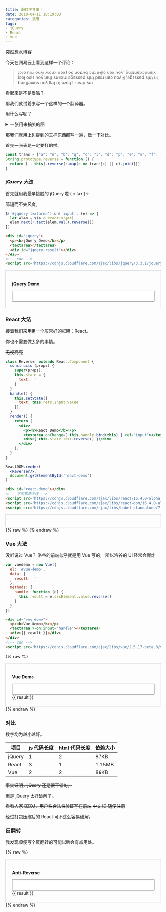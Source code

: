 ```yaml
---
title: 翻转字符串！
date: 2018-04-11 18:19:03
categories: 颓废
tags:
- jQuery
- React
- Vue
---
```


<span class="hide">突然想水博客</span>

今天在网易云上看到这样一个评论：

> ¡ǝɹɐ noʎ oɥʍ ʍouʞ uɐɔ I os uoʇʇnq ǝɥʇ ʞɔı̣lɔ uɐɔ noʎ 'ƃuǝʇuɐpǝpuɐı̣x lǝǝɟ oslɐ noʎ ʇɐɥʇ suɐǝɯ ǝƃɐssɐd sı̣ɥʇ pɐǝɹ uɐɔ noʎ ɟı̣ 'ǝƃɐssɐd sı̣ɥʇ uı̣ ƃuı̣ɥʇǝɯos noʎ llǝʇ oʇ ǝʌɐɥ I :ɹɐǝp ʎɯ

看起来是不是很酷？

那我们就试着来写一个这样的一个翻译器。

用什么写呢？

<details>
  <summary>一张用来搞笑的图</summary>
  <img src="https://cdn.vijos.org/fs/059e249ee4ab1314ac1f786ec5cee3e9fb164709">
</details>

那我们就用上边提到的三样东西都写一遍，做一下对比。

首先一张表是一定要打的啦。

```javascript
const trans = {"a": "ɐ", "b": "q", "c": "ɔ", "d": "p", "e": "ǝ", "f": "ɟ", "g": "ƃ", "h": "ɥ", "i": "ı", "j": "ɾ", "k": "ʞ", "l": "l", "m": "ɯ", "n": "u", "o": "o", "p": "d", "q": "b", "r": "ɹ", "s": "s", "t": "ʇ", "u": "n", "v": "ʌ", "w": "ʍ", "x": "x", "y": "ʎ", "z": "z", "!": "¡", "&": "⅋", "_": "‾", "?": "¿", "A": "∀", "B": "q", "C": "Ɔ", "D": "p", "E": "Ǝ", "F": "Ⅎ", "G": "פ", "H": "H", "I": "I", "J": "ſ", "K": "ʞ", "L": "˥", "M": "W", "N": "N", "O": "O", "P": "Ԁ", "Q": "Q", "R": "ɹ", "S": "S", "T": "┴", "U": "∩", "V": "Λ", "W": "M", "X": "X", "Y": "⅄", "Z": "Z", "9": "6", "6": "9", "7": "ㄥ", "3": "Ɛ", ",": "`", "]": "[", "[": "]", "(": ")", ")": "(", "}": "{", "{": "}", "\\": "/", "/": "\\", "<": ">", ">": "<", "`": ","};
String.prototype.reverse = function () {
  return [...this].reverse().map(c => trans[c] || c).join([])
}
```

<style type="text/css">.demo{padding:20px;border:1px solid #ccc;}.demo textarea{width:100%;resize:none;box-sizing:border-box;}</style>
<script type="text/javascript">
const trans = {"a": "ɐ", "b": "q", "c": "ɔ", "d": "p", "e": "ǝ", "f": "ɟ", "g": "ƃ", "h": "ɥ", "i": "ı", "j": "ɾ", "k": "ʞ", "l": "l", "m": "ɯ", "n": "u", "o": "o", "p": "d", "q": "b", "r": "ɹ", "s": "s", "t": "ʇ", "u": "n", "v": "ʌ", "w": "ʍ", "x": "x", "y": "ʎ", "z": "z", "!": "¡", "&": "⅋", "_": "‾", "?": "¿", "A": "∀", "B": "q", "C": "Ɔ", "D": "p", "E": "Ǝ", "F": "Ⅎ", "G": "פ", "H": "H", "I": "I", "J": "ſ", "K": "ʞ", "L": "˥", "M": "W", "N": "N", "O": "O", "P": "Ԁ", "Q": "Q", "R": "ɹ", "S": "S", "T": "┴", "U": "∩", "V": "Λ", "W": "M", "X": "X", "Y": "⅄", "Z": "Z", "9": "6", "6": "9", "7": "ㄥ", "3": "Ɛ", ",": "`", "]": "[", "[": "]", "(": ")", ")": "(", "}": "{", "{": "}", "\\": "/", "/": "\\", "<": ">", ">": "<", "`": ","};
String.prototype.reverse = function () {
  return [...this].reverse().map(c => trans[c] || c).join([])
}
</script>

### jQuery 大法

首先就用我最早接触的 jQuery 啦 ( • ̀ω•́ )✧

简短而不失风度。

```javascript
$('#jquery textarea').on('input', (e) => {
  let elem = $(e.currentTarget)
  elem.next().text(elem.val().reverse())
})
```

```html
<div id="jquery">
  <p><b>jQuery Demo</b></p>
  <textarea></textarea>
  <div id="jquery-result"></div>
</div>
<!-- cdn -->
<script src="https://cdnjs.cloudflare.com/ajax/libs/jquery/3.3.1/jquery.min.js"></script>
```

<div id="jquery" class="demo"><p><b>jQuery Demo</b></p><textarea></textarea><div id="jquery-result"></div></div>
<script src="https://cdnjs.cloudflare.com/ajax/libs/jquery/3.3.1/jquery.min.js"></script>
<script type="text/javascript">
$('#jquery textarea').on('input', (e) => {
  let elem = $(e.currentTarget)
  elem.next().text(elem.val().reverse())
})
</script>

### React 大法

接着我们来用用一个灰常好的框架：React。

你也不需要做太多的事情。

~~无视高亮~~

```jsx
class Reverser extends React.Component {
  constructor(props) {
    super(props);
    this.state = {
      text: ''
    }
  }
  handle() {
    this.setState({
      text: this.refs.input.value
    });
  }
  render() {
    return (
      <div>
        <p><b>React Demo</b></p>
        <textarea onChange={ this.handle.bind(this) } ref="input"></textarea>
        <div>{ this.state.text.reverse() }</div>
      </div>
    );
  }
}

ReactDOM.render(
  <Reverser/>,
  document.getElementById('react-demo')
)
```

```html
<div id="react-demo"></div>
<!-- 下面素质三连 -->
<script src="https://cdnjs.cloudflare.com/ajax/libs/react/16.4.0-alpha.0911da3/umd/react.production.min.js"></script>
<script src="https://cdnjs.cloudflare.com/ajax/libs/react-dom/16.4.0-alpha.0911da3/umd/react-dom.production.min.js"></script>
<script src="https://cdnjs.cloudflare.com/ajax/libs/babel-standalone/7.0.0-beta.3/babel.min.js"></script>
```

<div id="react-demo" class="demo"></div>
{% raw %}
<script type="text/babel">
  class Reverser extends React.Component {
    constructor(props) {
      super(props);
      this.state = {
        text: ''
      }
    }
    handle() {
      this.setState({
        text: this.refs.input.value
      });
    }
    render() {
      return (
        <div>
          <p><b>React Demo</b></p>
          <textarea onChange={ this.handle.bind(this) } ref="input"></textarea>
          <div>{ this.state.text.reverse() }</div>
        </div>
      );
    }
  }

  ReactDOM.render(
    <Reverser/>,
    document.getElementById('react-demo')
  )
</script>
{% endraw %}

<script src="https://cdnjs.cloudflare.com/ajax/libs/react/16.4.0-alpha.0911da3/umd/react.production.min.js"></script>
<script src="https://cdnjs.cloudflare.com/ajax/libs/react-dom/16.4.0-alpha.0911da3/umd/react-dom.production.min.js"></script>
<script src="https://cdnjs.cloudflare.com/ajax/libs/babel-standalone/7.0.0-beta.3/babel.min.js"></script>

### Vue 大法

没听说过 Vue？
洛谷的前端似乎就是用 Vue 写的。
<span class="truth" title="你知道的太多了">所以洛谷的 UI 经常会爆炸</span>

```javascript
var vuedemo = new Vue({
  el: '#vue-demo',
  data: {
    result: ''
  },
  methods: {
    handle: function (e) {
      this.result = e.srcElement.value.reverse()
    }
  }
})
```

```html
<div id="vue-demo">
  <p><b>Vue Demo</b></p>
  <textarea v-on:input="handle"></textarea>
  <div>{{ result }}</div>
</div>
<!-- cdn -->
<script src="https://cdnjs.cloudflare.com/ajax/libs/vue/2.5.17-beta.0/vue.min.js"></script>
```

{% raw %}
<div id="vue-demo" class="demo">
  <p><b>Vue Demo</b></p>
  <textarea v-on:input="handle"></textarea>
  <div>{{ result }}</div>
</div>
{% endraw %}
<script src="https://cdnjs.cloudflare.com/ajax/libs/vue/2.5.17-beta.0/vue.min.js"></script>

<script type="text/javascript">
var vuedemo = new Vue({
  el: '#vue-demo',
  data: {
    result: ''
  },
  methods: {
    handle: function (e) {
      this.result = e.srcElement.value.reverse()
    }
  }
})
</script>

### 对比

数字均为越小越好。

项目 | js 代码长度 | html 代码长度 | 依赖大小
--- | ---------- | ------------ | ------
jQuery | 1 | 2 | 87KB
React | 3 | 1 | 1.15MB
Vue | 2 | 2 | 86KB

~~事实证明，jQuery 还是很不错的。~~

但是 jQuery 太好破解了。

~~看看人家 BZOJ，用户名合法性验证写在前端~~
~~中文 ID 随便注册~~

经过打包压缩后的 React 可不这么容易破解。

### 反翻转

我发现顺便写个反翻转的可能以后会有点用处。

{% raw %}
<div class="demo" id="anti-reverse">
  <p><b>Anti-Reverse</b></p>
  <textarea v-on:input="handle"></textarea>
  <div>{{ result }}</div>
</div>
{% endraw %}

<script type="text/javascript">
const antitrans = {}
for (let key in trans) {
  !antitrans[trans[key]] && (antitrans[trans[key]] = key);
}
String.prototype.rereverse = function () {
  return [...this].reverse().map(c => antitrans[c] || c).join([])
}
var whatTheFake = new Vue({
  el: '#anti-reverse',
  data: {
    result: ''
  },
  methods: {
    handle: function (e) {
      this.result = e.srcElement.value.rereverse()
    }
  }
})
</script>


